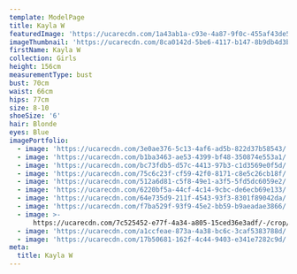 ```yaml
---
template: ModelPage
title: Kayla W
featuredImage: 'https://ucarecdn.com/1a43ab1a-c93e-4a87-9f0c-455af43de5f9/'
imageThumbnail: 'https://ucarecdn.com/8ca0142d-5be6-4117-b147-8b9db4d3b961/'
firstName: Kayla W
collection: Girls
height: 156cm
measurementType: bust
bust: 70cm
waist: 66cm
hips: 77cm
size: 8-10
shoeSize: '6'
hair: Blonde
eyes: Blue
imagePortfolio:
  - image: 'https://ucarecdn.com/3e0ae376-5c13-4af6-ad5b-822d37b58543/'
  - image: 'https://ucarecdn.com/b1ba3463-ae53-4399-bf48-350874e553a1/'
  - image: 'https://ucarecdn.com/bc73fdb5-d57c-4413-97b3-c1d3569e0f5d/'
  - image: 'https://ucarecdn.com/75c6c23f-cf59-42f0-8171-c8e5c26cb18f/'
  - image: 'https://ucarecdn.com/512a6d81-c5f8-49e1-a3f5-5fd5dc6059e2/'
  - image: 'https://ucarecdn.com/6220bf5a-44cf-4c14-9cbc-de6ecb69e133/'
  - image: 'https://ucarecdn.com/64e735d9-211f-4543-93f3-8301f89042da/'
  - image: 'https://ucarecdn.com/f7ba529f-93f9-45e2-bb59-b9aeadae3866/'
  - image: >-
      https://ucarecdn.com/7c525452-e77f-4a34-a805-15ced36e3adf/-/crop/1612x1316/0,0/-/preview/
  - image: 'https://ucarecdn.com/a1ccfeae-873a-4a38-bc6c-3caf5383788d/'
  - image: 'https://ucarecdn.com/17b50681-162f-4c44-9403-e341e7282c9d/'
meta:
  title: Kayla W
---
```


